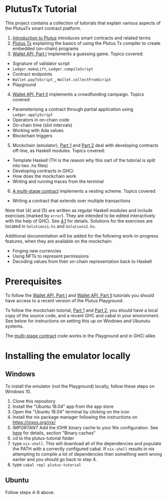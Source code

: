 # PlutusTx Tutorial

This project contains a collection of tutorials that explain various aspects of the PlutusTx smart contract platform.

1. [Introduction to Plutus](./tutorial/Intro.md) introduces smart contracts and related terms
2. [Plutus Tx](./doctest/Tutorial/01-plutus-tx.md) explaining the basics of using the Plutus Tx compiler to create embedded (on-chain) programs
3. [Wallet API, Part I](./doctest/Tutorial/02-validator-scripts.md) implements a guessing game. Topics covered:
  * Signature of validator script
  * `Ledger.makeLift`, `Ledger.compileScript`
  * Contract endpoints
  * `Wallet.payToScript_`, `Wallet.collectFromScript`
  * Playground
4. [Wallet API, Part II](./doctest/Tutorial/03-wallet-api.md) implements a crowdfunding campaign. Topics covered:
  * Parameterising a contract through partial application using `Ledger.applyScript`
  * Operators in on-chain code
  * On-chain time (slot intervals)
  * Working with Ada values
  * Blockchain triggers
5. Mockchain (emulator), [Part 1](./tutorial/Tutorial/TH.hs) and [Part 2](./tutorial/Tutorial/Emulator.hs) deal with developing contracts off-line, as Haskell modules. Topics covered:
  * Template Haskell (TH is the reason why this oart of the tutorial is split into two .hs files)
  * Developing contracts in GHCi
  * How does the mockchain work
  * Writing and running traces from the terminal
6. [A multi-stage contract](./tutorial/Tutorial/Vesting.hs) implements a vesting scheme. Topics covered:
  * Writing a contract that extends over multiple transactions

Note that (4) and (5) are written as regular Haskell modules and include exercises (marked by `error`). They are intended to be edited interactively with the help of GHCi. See [4.1](./tutorial/Tutorial/TH.hs) for details. 
Solutions for the exercises are located in `Solutions1.hs` and `Solutions2.hs`.

Additional documentation will be added for the following work-in-progress features, when they are available on the mockchain:

* Forging new currencies
* Using NFTs to represent permissions  
* Decoding values from their on-chain representation back to Haskell

# Prerequisites

To follow the [Wallet API, Part I](./tutorial/Tutorial/02-validator-scripts.md) and [Wallet API, Part II](./tutorial/Tutorial/03-wallet-api.md) tutorials you should have access to a recent version of the Plutus Playground.

To follow the mockchain tutorial, [Part 1](./tutorial/Tutorial/TH.hs) and [Part 2](./tutorial/Tutorial/Emulator.hs), you should have a local copy of the source code, and a recent GHC and cabal in your environment. See below for instructions on setting this up on Windows and Ubunutu systems.

The [multi-stage contract](./tutorial/Tutorial/Vesting.hs) code works in the Playground and in GHCi alike.

# Installing the emulator locally

## Windows

To install the emulator (not the Playground) locally, follow these steps on Windows 10.

1. Clone this repository
2. Install the "Ubuntu 18.04" app from the app store
3. Open the "Ubuntu 18.04" terminal by clicking on the icon
4. Install the nix package manager following the instructions on https://nixos.org/nix/
5. *IMPORTANT* Add the IOHK binary cache to your Nix configuration. See [here](../README.md) for details, section "Binary caches"
6. cd to the plutus-tutorial folder
7. type `nix-shell`. This will download all of the dependencies and populate the PATH with a correctly configured cabal. If `nix-shell` results in nix attempting to compile a lot of dependencies then something went wrong earlier and you should go back to step 4.
8. type `cabal repl plutus-tutorial`

## Ubuntu

Follow steps 4-8 above.

